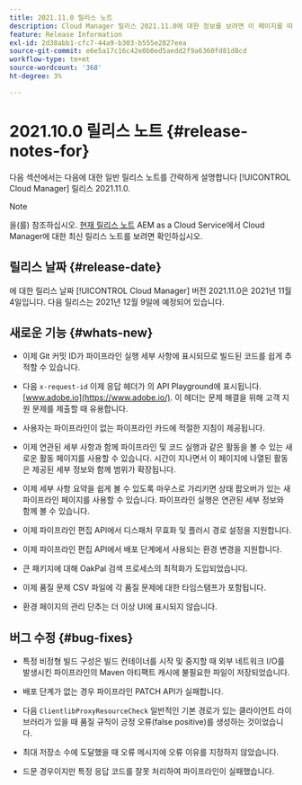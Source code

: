 ```yaml
---
title: 2021.11.0 릴리스 노트
description: Cloud Manager 릴리스 2021.11.0에 대한 정보를 보려면 이 페이지를 따르십시오
feature: Release Information
exl-id: 2d38abb1-cfc7-44a9-b303-b555e2827eea
source-git-commit: e6e5a17c16c42e0b0ed5aedd2f9a6360fd81d8cd
workflow-type: tm+mt
source-wordcount: '368'
ht-degree: 3%

---
```


# 2021.10.0 릴리스 노트 {#release-notes-for}

다음 섹션에서는 다음에 대한 일반 릴리스 노트를 간략하게 설명합니다 [!UICONTROL Cloud Manager] 릴리스 2021.11.0.

>[!NOTE]
>을(를) 참조하십시오. [현재 릴리스 노트](https://experienceleague.adobe.com/docs/experience-manager-cloud-service/onboarding/getting-access/release-notes-cloud-manager/release-notes-cm-current.html?lang=en#getting-access) AEM as a Cloud Service에서 Cloud Manager에 대한 최신 릴리스 노트를 보려면 확인하십시오.

## 릴리스 날짜 {#release-date}

에 대한 릴리스 날짜 [!UICONTROL Cloud Manager] 버전 2021.11.0은 2021년 11월 4일입니다.
다음 릴리스는 2021년 12월 9일에 예정되어 있습니다.

## 새로운 기능 {#whats-new}

* 이제 Git 커밋 ID가 파이프라인 실행 세부 사항에 표시되므로 빌드된 코드를 쉽게 추적할 수 있습니다.

* 다음 `x-request-id` 이제 응답 헤더가 의 API Playground에 표시됩니다. [www.adobe.io](https://www.adobe.io/). 이 헤더는 문제 해결을 위해 고객 지원 문제를 제출할 때 유용합니다.

* 사용자는 파이프라인이 없는 파이프라인 카드에 적절한 지침이 제공됩니다.

* 이제 연관된 세부 사항과 함께 파이프라인 및 코드 실행과 같은 활동을 볼 수 있는 새로운 활동 페이지를 사용할 수 있습니다. 시간이 지나면서 이 페이지에 나열된 활동은 제공된 세부 정보와 함께 범위가 확장됩니다.

* 이제 세부 사항 요약을 쉽게 볼 수 있도록 마우스로 가리키면 상태 팝오버가 있는 새 파이프라인 페이지를 사용할 수 있습니다. 파이프라인 실행은 연관된 세부 정보와 함께 볼 수 있습니다.

* 이제 파이프라인 편집 API에서 디스패처 무효화 및 플러시 경로 설정을 지원합니다.

* 이제 파이프라인 편집 API에서 배포 단계에서 사용되는 환경 변경을 지원합니다.

* 큰 패키지에 대해 OakPal 검색 프로세스의 최적화가 도입되었습니다.

* 이제 품질 문제 CSV 파일에 각 품질 문제에 대한 타임스탬프가 포함됩니다.

* 환경 페이지의 관리 단추는 더 이상 UI에 표시되지 않습니다.

## 버그 수정 {#bug-fixes}

* 특정 비정형 빌드 구성은 빌드 컨테이너를 시작 및 중지할 때 외부 네트워크 I/O를 발생시킨 파이프라인의 Maven 아티팩트 캐시에 불필요한 파일이 저장되었습니다.

* 배포 단계가 없는 경우 파이프라인 PATCH API가 실패합니다.

* 다음 `ClientlibProxyResourceCheck` 일반적인 기본 경로가 있는 클라이언트 라이브러리가 있을 때 품질 규칙이 긍정 오류(false positive)를 생성하는 것이었습니다.

* 최대 저장소 수에 도달했을 때 오류 메시지에 오류 이유를 지정하지 않았습니다.

* 드문 경우이지만 특정 응답 코드를 잘못 처리하여 파이프라인이 실패했습니다.
